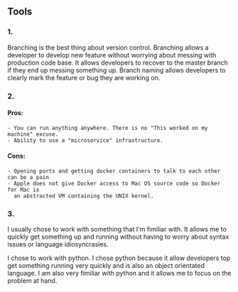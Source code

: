 ## Tools

### 1.
Branching is the best thing about version control. Branching allows a developer to
develop new feature without worrying about messing with production code base. It allows
developers to recover to the master branch if they end up messing something up. Branch
naming allows developers to clearly mark the feature or bug they are working on.


### 2.
#### Pros:
    - You can run anything anywhere. There is no "This worked on my machine" excuse.
    - Ability to use a "microservice" infrastructure.
#### Cons:
    - Opening ports and getting docker containers to talk to each other can be a pain
    - Apple does not give Docker access to Mac OS source code so Docker for Mac is
      an abstracted VM containing the UNIX kernel.

### 3.
I usually chose to work with something that I'm fimiliar with. It allows me to quickly
get something up and running without having to worry about syntax issues or language
idiosyncrasies.

I chose to work with python. I chose python because it allow developers top
get something running very quickly and is also an object orientated language. I am also
very fimiliar with python and it allows me to focus on the problem at hand.

